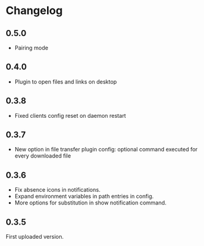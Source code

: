 # Changelog

## 0.5.0

* Pairing mode

## 0.4.0

* Plugin to open files and links on desktop

## 0.3.8

* Fixed clients config reset on daemon restart 

## 0.3.7

* New option in file transfer plugin config: optional command executed for every downloaded file 

## 0.3.6

* Fix absence icons in notifications.
* Expand environment variables in path entries in config.
* More options for substitution in show notification command.

## 0.3.5

First uploaded version.
